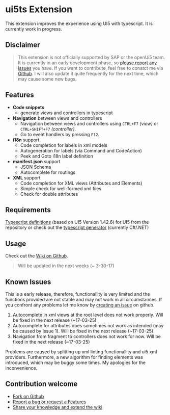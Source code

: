# ui5ts Extension

This extension improves the experience using UI5 with typescript. It is currently work in progress.

## Disclaimer

> This extension is not officially supported by SAP or the openUi5 team. It is currently in an early development phase, so [please report any issues](https://github.com/apazureck/openui5vscodeTypescriptTools/issues) you have. If you want to contribute, feel free to conatct me via [Github](https://github.com/apazureck/openui5vscodeTypescriptTools/issues). I will also update it quite frequently for the next time, which may cause some new bugs.

## Features

* **Code snippets**
  * generate views and controllers in typescript
* **Navigation** between views and controllers
  * Navigation between views and controllers using `CTRL+F7` _(view)_ or `CTRL+SHIFT+F7` _(controller)_.
  * Go to event handlers by pressing `F12`.
* **i18n** support
  * Code completion for labels in xml models
  * Autogeneration for labels (via Command and CodeAction)
  * Peek and Goto i18n label definition
* **manifest.json** support
  * JSON Schema
  * Autocomplete for routings
* **XML** support
  * Code completion for XML views (Attributes and Elements)
  * Simple check for well-formed xml files
  * Check for double attributes

## Requirements

[Typescript definitions](https://github.com/apazureck/UI5TypescriptDeclarations) (based on UI5 Version 1.42.6) for UI5 from the repository or check out the [typescript generator](https://github.com/apazureck/openui5TypescriptGenerator/stargazers) (currently C#/.NET)

## Usage

Check out the [Wiki on Github](https://github.com/apazureck/openui5vscodeTypescriptTools/wiki).

> Will be updated in the next weeks (~ 3-30-17)

## Known Issues

This is a early release, therefore, functionallity is very limited and the functions provided are not stable and may not work in all circumstances. If you confront any problems let me know by [creating an issue](https://github.com/apazureck/openui5vscodeTypescriptTools/issues) on github.

1. Autocomplete in xml views at the root level does not work properly. Will be fixed in the next release (~17-03-25)
1. Autocomplete for attributes does sometimes not work as intended (may be caused by Issue 1). Will be fixed in the next release (~17-03-25)
1. Navigation from fragment to controllers does not work for now. Will be fixed in the next release (~17-03-25)

Problems are caused by splitting up xml linting functionallity and ui5 xml providers. Furthermore, a new algorithm for finding elements was introduced, which may be buggy some times. My apologies for the inconvenience.

## Contribution welcome

* [Fork on Github](https://github.com/apazureck/openui5vscodeTypescriptTools)
* [Report a bug or request a Features](https://github.com/apazureck/openui5vscodeTypescriptTools/issues)
* [Share your knowledge and extend the wiki](https://github.com/apazureck/openui5vscodeTypescriptTools/wiki)